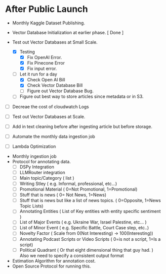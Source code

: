 # After Public Launch
* Monthly Kaggle Dataset Publishing.

* Vector Database Initialization at earlier phase. [ Done ]
* Test out Vector Databases at Small Scale. 
    * [x] Testing 
        * [x] Fix OpenAI Error.
        * [x] Fix Pinecone Error
        * [x] Fix input error.
    * [ ] Let it run for a day
        * [x] Check Open AI Bill
        * [x] Check Vector Database Bill
        * [ ] Figure out Vector Database Bug. 
    * [ ] Figure out best way to store articles since metadata or in S3. 
* [ ] Decreae the cost of cloudwatch Logs
* [ ] Test out Vector Databases at Scale. 
* [ ] Add in text cleaning before after ingesting article but before storage.
* [ ] Automate the monthly data ingestion job
* [ ] Lambda Optimization


* Monthly ingestion job
* Protocol for annotating data. 
    * [ ] DSPy Integration
    * [ ] LLMRouter integration
    * [ ] Main topic/Category ( list )
    * [ ] Writing Stley ( e.g. Informal, professional, etc...)
    * [ ] Promotional Material ( 0=Not Promotional, 1=Promotional)
    * [ ] Stuff that is news ( 0= Not News, 1=News)
    * [ ] Stuff that is news but like a list of news topics. ( 0=Opposite,  1=News Topic Lists)
    * [ ] Annotating Entities ( List of Key entities with entity specific sentiment )
    * [ ] List of Major Events ( e.g. Ukraine War, Israel Palestine, etc... )
    * [ ] List of Minor Event ( e.g. Specific Battle, Court Case step, etc..)
    * [ ] Novelty Factor ( Scale from 0(Not Interesting) -> 100(Interesting))
    * [ ] Annotating Podcast Scripts or Video Scripts ( 0=is not a script, 1=Is a script)
    * [ ] Political Quadrant ( Or that eight dimensional thing that guy had. )
Also we need to specify a consistent output format

* Estimation Algorithm for annotation cost. 
* Open Source Protocol for running this. 
